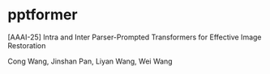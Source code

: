 # pptformer
[AAAI-25] Intra and Inter Parser-Prompted Transformers for Effective Image Restoration

Cong Wang, Jinshan Pan, Liyan Wang, Wei Wang
